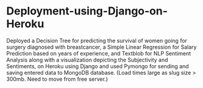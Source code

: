 # Deployment-using-Django-on-Heroku
Deployed a Decision Tree for predicting the survival of women going for surgery diagnosed with breastcancer, a Simple Linear Regression for Salary Prediction based on years of experience, and Textblob for NLP Sentiment Analysis along with a visualization depicting the Subjectivity and Sentiments, on Heroku using Django and used Pymongo for sending and saving entered data to MongoDB database.
(Load times large as slug size > 300mb. Need to move from free server.)
